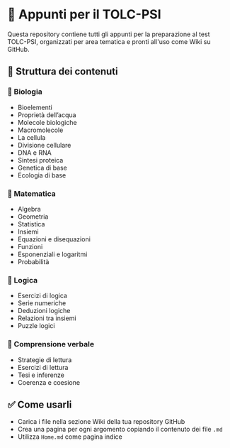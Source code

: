 # 📘 Appunti per il TOLC-PSI 

Questa repository contiene tutti gli appunti per la preparazione al test TOLC-PSI, organizzati per area tematica e pronti all'uso come Wiki su GitHub.

## 📂 Struttura dei contenuti

### 🔬 Biologia
- Bioelementi
- Proprietà dell’acqua
- Molecole biologiche
- Macromolecole
- La cellula
- Divisione cellulare
- DNA e RNA
- Sintesi proteica
- Genetica di base
- Ecologia di base

### 📐 Matematica
- Algebra
- Geometria
- Statistica
- Insiemi
- Equazioni e disequazioni
- Funzioni
- Esponenziali e logaritmi
- Probabilità

### 🧠 Logica
- Esercizi di logica
- Serie numeriche
- Deduzioni logiche
- Relazioni tra insiemi
- Puzzle logici

### 📖 Comprensione verbale
- Strategie di lettura
- Esercizi di lettura
- Tesi e inferenze
- Coerenza e coesione

## ✅ Come usarli
- Carica i file nella sezione Wiki della tua repository GitHub
- Crea una pagina per ogni argomento copiando il contenuto dei file `.md`
- Utilizza `Home.md` come pagina indice


